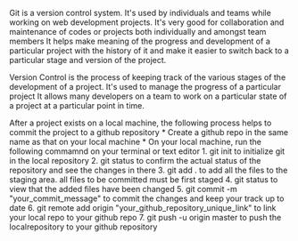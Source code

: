 Git is a version control system.
It's used by individuals and teams while working on web development projects.
It's very good for collaboration and maintenance of codes or projects both individually and amongst team members
It helps make meaning of the progress and development of a particular project with the history of it and make it easier to switch back to a particular stage and version of the project.



Version Control is the process of keeping track of the various stages of the development of a project.
It's used to manage the progress of a particular project
It allows many developers on a team to work on a particular state of a project at a particular point in time.





After a project exists on a local machine, the following process helps to commit the project to a github repository
	* Create a github repo in the same name as that on your local machine
	* On your local machine, run the following commamnd on your terminal or text editor
          1. git init to initialize git in the local repository
          2. git status to confirm the actual status of the repository and see the changes in there
          3. git add . to add all the files to the staging area. all files to be committed must be first staged
          4. git status to view that the added files have been changed
          5. git commit -m "your_commit_message" to commit the changes and keep your track up to date
          6. git remote add origin "your_github_repository_unique_link" to link your local repo to your github repo
          7. git push -u origin master to push the localrepository to your github repository
